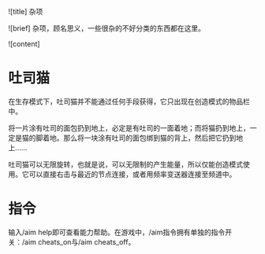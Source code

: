 ![title]
杂项

![brief]
杂项，顾名思义，一些很杂的不好分类的东西都在这里。

![content]

# 吐司猫

在生存模式下，吐司猫并不能通过任何手段获得，它只出现在创造模式的物品栏中。

将一片涂有吐司的面包扔到地上，必定是有吐司的一面着地；而将猫扔到地上，一定是猫的脚着地。那么将一块涂有吐司的面包绑到猫的背上，然后把它扔到地上……

吐司猫可以无限旋转，也就是说，可以无限制的产生能量，所以仅能创造模式使用。它可以直接右击与最近的节点连接，或者用频率变送器连接至频道中。

# 指令

输入/aim help即可查看能力帮助。在游戏中，/aim指令拥有单独的指令开关：/aim cheats_on与/aim cheats_off。